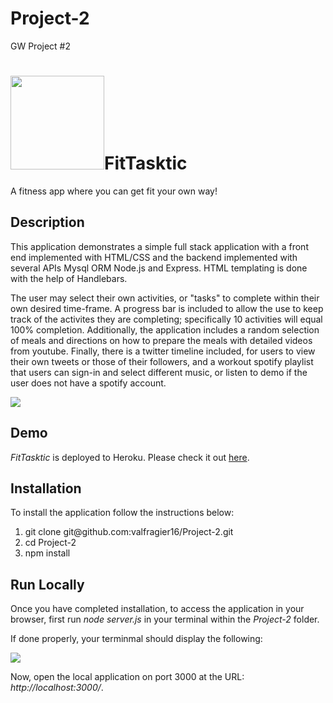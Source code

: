 # Project-2
GW Project #2

<h1><img src="http://www.zoommedia.com/uk-staging/wp-content/uploads/sites/18/2017/11/Untitled-2-1.png" style="height: 150px; width: 150px;">FitTasktic</h1>
A fitness app where you can get fit your own way!

<h2>Description</h2>
This application demonstrates a simple full stack application with a front end implemented with HTML/CSS and the backend implemented with several APIs Mysql ORM Node.js and Express. HTML templating is done with the help of Handlebars.

The user may select their own activities, or "tasks" to complete within their own desired time-frame. A progress bar is included to allow the use to keep track of the activites they are completing; specifically 10 activities will equal 100% completion. Additionally, the application includes a random selection of meals and directions on how to prepare the meals with detailed videos from youtube. Finally, there is a twitter timeline included, for users to view their own tweets or those of their followers, and a workout spotify playlist that users can sign-in and select different music, or listen to demo if the user does not have a spotify account. 

<img src="public/assets/img/app.PNG">



<h2>Demo</h2>
<i>FitTasktic</i> is deployed to Heroku. Please check it out <a href="https://pacific-beyond-46928.herokuapp.com/">here</a>.

<h2>Installation</h2>
To install the application follow the instructions below:

<ol>
    <li>git clone git@github.com:valfragier16/Project-2.git</li>
    <li>cd Project-2</li>
    <li>npm install</li>
</ol>

<h2>Run Locally</h2>
Once you have completed installation, to access the application in your browser, first run <i>node server.js</i> in your terminal within the <i>Project-2</i> folder.

If done properly, your terminmal should display the following:

<img src="public/assets/img/terminal.PNG">

Now, open the local application on port 3000 at the URL: <i>http://localhost:3000/</i>.


